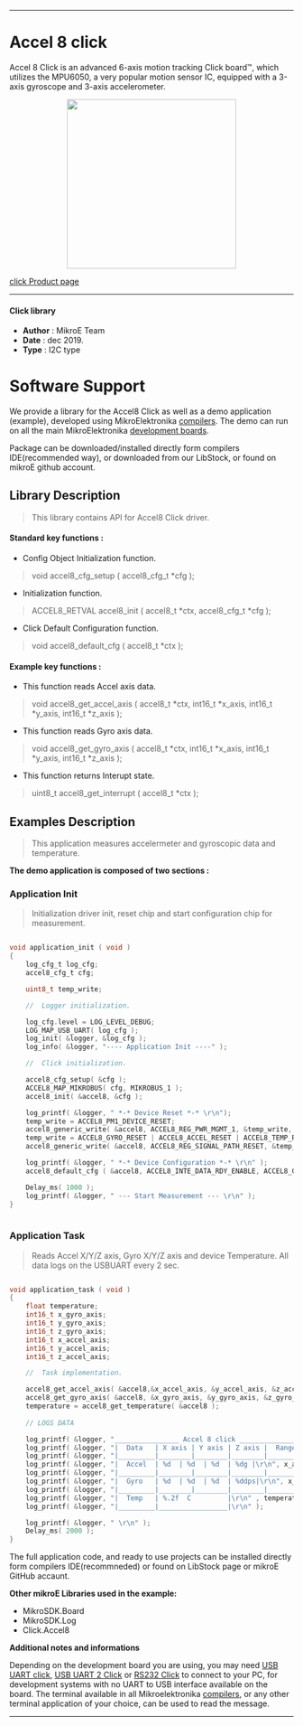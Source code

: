 

---
# Accel 8 click

Accel 8 Click is an advanced 6-axis motion tracking Click board™, which utilizes the MPU6050, a very popular motion sensor IC, equipped with a 3-axis gyroscope and 3-axis accelerometer. 

<p align="center">
  <img src="https://download.mikroe.com/images/click_for_ide/accel8_click.png" height=300px>
</p>

[click Product page](<https://www.mikroe.com/accel-8-click>)

---


#### Click library 

- **Author**        : MikroE Team
- **Date**          : dec 2019.
- **Type**          : I2C type


# Software Support

We provide a library for the Accel8 Click 
as well as a demo application (example), developed using MikroElektronika 
[compilers](https://shop.mikroe.com/compilers). 
The demo can run on all the main MikroElektronika [development boards](https://shop.mikroe.com/development-boards).

Package can be downloaded/installed directly form compilers IDE(recommended way), or downloaded from our LibStock, or found on mikroE github account. 

## Library Description

> This library contains API for Accel8 Click driver.

#### Standard key functions :

- Config Object Initialization function.
> void accel8_cfg_setup ( accel8_cfg_t *cfg ); 
 
- Initialization function.
> ACCEL8_RETVAL accel8_init ( accel8_t *ctx, accel8_cfg_t *cfg );

- Click Default Configuration function.
> void accel8_default_cfg ( accel8_t *ctx );


#### Example key functions :

- This function reads Accel axis data.
> void accel8_get_accel_axis ( accel8_t *ctx, int16_t *x_axis, int16_t *y_axis, int16_t *z_axis );
 
- This function reads Gyro axis data.
> void accel8_get_gyro_axis ( accel8_t *ctx, int16_t *x_axis, int16_t *y_axis, int16_t *z_axis );

- This function returns Interupt state.
> uint8_t accel8_get_interrupt ( accel8_t *ctx );

## Examples Description

> This application measures accelermeter and gyroscopic data and temperature.

**The demo application is composed of two sections :**

### Application Init 

> Initialization driver init, reset chip and start configuration chip for measurement.
 
```c

void application_init ( void )
{
    log_cfg_t log_cfg;
    accel8_cfg_t cfg;

    uint8_t temp_write;

    //  Logger initialization.

    log_cfg.level = LOG_LEVEL_DEBUG;
    LOG_MAP_USB_UART( log_cfg );
    log_init( &logger, &log_cfg );
    log_info( &logger, "---- Application Init ----" );

    //  Click initialization.

    accel8_cfg_setup( &cfg );
    ACCEL8_MAP_MIKROBUS( cfg, MIKROBUS_1 );
    accel8_init( &accel8, &cfg );

    log_printf( &logger, " *-* Device Reset *-* \r\n");
    temp_write = ACCEL8_PM1_DEVICE_RESET;
    accel8_generic_write( &accel8, ACCEL8_REG_PWR_MGMT_1, &temp_write, 1 );
    temp_write = ACCEL8_GYRO_RESET | ACCEL8_ACCEL_RESET | ACCEL8_TEMP_RESET;
    accel8_generic_write( &accel8, ACCEL8_REG_SIGNAL_PATH_RESET, &temp_write, 1 );

    log_printf( &logger, " *-* Device Configuration *-* \r\n" );
    accel8_default_cfg ( &accel8, ACCEL8_INTE_DATA_RDY_ENABLE, ACCEL8_GYRO_CFG_FULL_SCALE_RANGE_250dbs, &range);

    Delay_ms( 1000 );
    log_printf( &logger, " --- Start Measurement --- \r\n" );
}
  
```

### Application Task

> Reads Accel X/Y/Z axis, Gyro X/Y/Z axis and device Temperature. 
> All data logs on the USBUART every 2 sec.

```c

void application_task ( void )
{   
    float temperature;
    int16_t x_gyro_axis;
    int16_t y_gyro_axis;
    int16_t z_gyro_axis;
    int16_t x_accel_axis;
    int16_t y_accel_axis;
    int16_t z_accel_axis;

    //  Task implementation.

    accel8_get_accel_axis( &accel8,&x_accel_axis, &y_accel_axis, &z_accel_axis );
    accel8_get_gyro_axis( &accel8, &x_gyro_axis, &y_gyro_axis, &z_gyro_axis );
    temperature = accel8_get_temperature( &accel8 );
    
    // LOGS DATA

    log_printf( &logger, "________________ Accel 8 click _________________\r\n" );
    log_printf( &logger, "|  Data   | X axis | Y axis | Z axis |  Range  |\r\n" );
    log_printf( &logger, "|_________|________|________|________|_________|\r\n" );
    log_printf( &logger, "|  Accel  | %d  | %d  | %d  | %dg |\r\n", x_accel_axis, y_accel_axis, z_accel_axis, accel_range );
    log_printf( &logger, "|_________|________|________|________|_________|\r\n" );
    log_printf( &logger, "|  Gyro   | %d  | %d  | %d  | %ddps|\r\n", x_gyro_axis, y_gyro_axis, z_gyro_axis, gyro_range );
    log_printf( &logger, "|_________|________|________|________|_________|\r\n" );
    log_printf( &logger, "|  Temp   | %.2f  C         |\r\n" , temperature);
    log_printf( &logger, "|_________|_________________|\r\n" );

    log_printf( &logger, " \r\n" );
    Delay_ms( 2000 );
}

```

The full application code, and ready to use projects can be  installed directly form compilers IDE(recommneded) or found on LibStock page or mikroE GitHub accaunt.

**Other mikroE Libraries used in the example:** 

- MikroSDK.Board
- MikroSDK.Log
- Click.Accel8

**Additional notes and informations**

Depending on the development board you are using, you may need 
[USB UART click](https://shop.mikroe.com/usb-uart-click), 
[USB UART 2 Click](https://shop.mikroe.com/usb-uart-2-click) or 
[RS232 Click](https://shop.mikroe.com/rs232-click) to connect to your PC, for 
development systems with no UART to USB interface available on the board. The 
terminal available in all Mikroelektronika 
[compilers](https://shop.mikroe.com/compilers), or any other terminal application 
of your choice, can be used to read the message.



---
